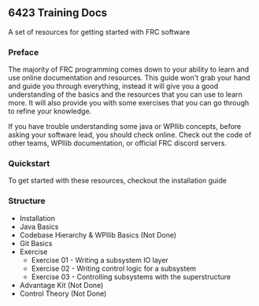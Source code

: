 ## 6423 Training Docs
A set of resources for getting started with FRC software

### Preface
The majority of FRC programming comes down to your ability to learn and use online documentation and resources. This guide won't grab your hand and guide you through everything, instead it will give you a good understanding of the basics and the resources that you can use to learn more. It will also provide you with some exercises that you can go through to refine your knowledge. 

If you have trouble understanding some java or WPIlib concepts, before asking your software lead, you should check online. Check out the code of other teams, WPIlib documentation, or official FRC discord servers.

### Quickstart
To get started with these resources, checkout the installation guide

### Structure
* Installation
* Java Basics
* Codebase Hierarchy & WPIlib Basics (Not Done)
* Git Basics
* Exercise
  *  Exercise 01 - Writing a subsystem IO layer
  *  Exercise 02 - Writing control logic for a subsystem
  *  Exercise 03 - Controlling subsystems with the superstructure
* Advantage Kit (Not Done)
* Control Theory (Not Done)